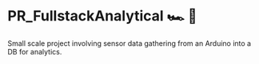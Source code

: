 # PR_FullstackAnalytical 🏎 🔎
Small scale project involving sensor data gathering from an Arduino into a DB for analytics.
